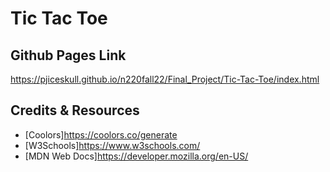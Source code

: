 # Tic Tac Toe

## Github Pages Link

<https://pjiceskull.github.io/n220fall22/Final_Project/Tic-Tac-Toe/index.html>

## Credits & Resources

- [Coolors]<https://coolors.co/generate>
- [W3Schools]<https://www.w3schools.com/>
- [MDN Web Docs]<https://developer.mozilla.org/en-US/>
